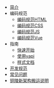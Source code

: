 <!-- docs/_sidebar.md -->
- [简介](/)
- 编码规范
    - [编码规范HTML](编码规范/编码规范HTML.md)
    - [编码规范CSS](编码规范/编码规范CSS.md)
    - [编码规范JS](编码规范/编码规范JS.md)
    - [编码规范Vue](编码规范/编码规范Vue.md)
- 指南
    - [快速开始](指南/快速开始.md "快速开始")
    - [使用yapi](指南/使用yapi.md "使用yapi")
    - [样式文档](指南/样式文档.md "样式文档")
- [开发规范](开发规范.md "开发规范")
- [常见问题](常见问题.md "常见问题")
- [铜陵新架构搬运说明](铜陵新架构搬运说明.md "铜陵新架构搬运说明.md")